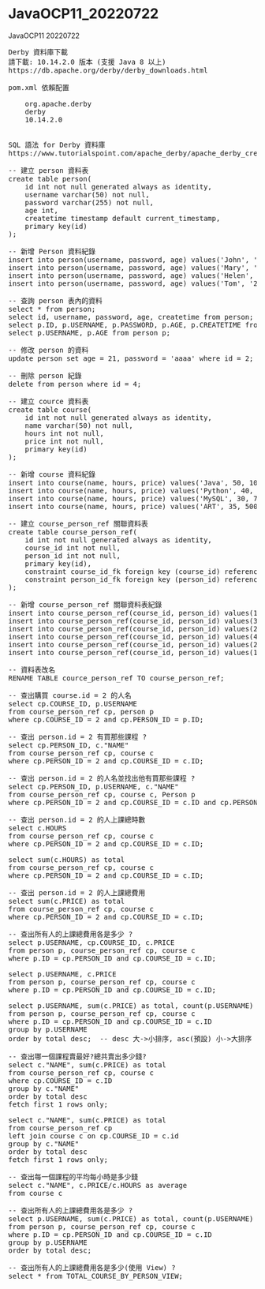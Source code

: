 # JavaOCP11_20220722
JavaOCP11 20220722
<pre>
Derby 資料庫下載
請下載: 10.14.2.0 版本 (支援 Java 8 以上)
https://db.apache.org/derby/derby_downloads.html

pom.xml 依賴配置
<dependency>
    <groupId>org.apache.derby</groupId>
    <artifactId>derby</artifactId>
    <version>10.14.2.0</version>
</dependency>

SQL 語法 for Derby 資料庫
https://www.tutorialspoint.com/apache_derby/apache_derby_create_table.htm

-- 建立 person 資料表
create table person(
    id int not null generated always as identity,
    username varchar(50) not null,
    password varchar(255) not null,
    age int,
    createtime timestamp default current_timestamp,
    primary key(id)
);

-- 新增 Person 資料紀錄
insert into person(username, password, age) values('John', '1234', 18);
insert into person(username, password, age) values('Mary', '5678', 19);
insert into person(username, password, age) values('Helen', '1111', 20);
insert into person(username, password, age) values('Tom', '2222', 17);

-- 查詢 person 表內的資料
select * from person;
select id, username, password, age, createtime from person;
select p.ID, p.USERNAME, p.PASSWORD, p.AGE, p.CREATETIME from person p;
select p.USERNAME, p.AGE from person p;

-- 修改 person 的資料
update person set age = 21, password = 'aaaa' where id = 2;

-- 刪除 person 紀錄
delete from person where id = 4;

-- 建立 cource 資料表
create table course(
    id int not null generated always as identity,
    name varchar(50) not null,
    hours int not null,
    price int not null,
    primary key(id)
);

-- 新增 course 資料紀錄
insert into course(name, hours, price) values('Java', 50, 10000);
insert into course(name, hours, price) values('Python', 40, 8000);
insert into course(name, hours, price) values('MySQL', 30, 7000);
insert into course(name, hours, price) values('ART', 35, 5000);

-- 建立 course_person_ref 關聯資料表
create table course_person_ref(
    id int not null generated always as identity,
    course_id int not null,
    person_id int not null,
    primary key(id),
    constraint course_id_fk foreign key (course_id) references course(id),
    constraint person_id_fk foreign key (person_id) references person(id)
);

-- 新增 course_person_ref 關聯資料表紀錄
insert into course_person_ref(course_id, person_id) values(1, 1);
insert into course_person_ref(course_id, person_id) values(3, 2);
insert into course_person_ref(course_id, person_id) values(2, 2);
insert into course_person_ref(course_id, person_id) values(4, 3);
insert into course_person_ref(course_id, person_id) values(2, 1);
insert into course_person_ref(course_id, person_id) values(1, 1);

-- 資料表改名
RENAME TABLE cource_person_ref TO course_person_ref;

-- 查出購買 course.id = 2 的人名
select cp.COURSE_ID, p.USERNAME 
from course_person_ref cp, person p
where cp.COURSE_ID = 2 and cp.PERSON_ID = p.ID;

-- 查出 person.id = 2 有買那些課程 ?
select cp.PERSON_ID, c."NAME"
from course_person_ref cp, course c
where cp.PERSON_ID = 2 and cp.COURSE_ID = c.ID;

-- 查出 person.id = 2 的人名並找出他有買那些課程 ?
select cp.PERSON_ID, p.USERNAME, c."NAME"
from course_person_ref cp, course c, Person p
where cp.PERSON_ID = 2 and cp.COURSE_ID = c.ID and cp.PERSON_ID = p.ID;

-- 查出 person.id = 2 的人上課總時數
select c.HOURS
from course_person_ref cp, course c
where cp.PERSON_ID = 2 and cp.COURSE_ID = c.ID;

select sum(c.HOURS) as total
from course_person_ref cp, course c
where cp.PERSON_ID = 2 and cp.COURSE_ID = c.ID;

-- 查出 person.id = 2 的人上課總費用
select sum(c.PRICE) as total
from course_person_ref cp, course c
where cp.PERSON_ID = 2 and cp.COURSE_ID = c.ID;

-- 查出所有人的上課總費用各是多少 ?
select p.USERNAME, cp.COURSE_ID, c.PRICE
from person p, course_person_ref cp, course c
where p.ID = cp.PERSON_ID and cp.COURSE_ID = c.ID;

select p.USERNAME, c.PRICE
from person p, course_person_ref cp, course c
where p.ID = cp.PERSON_ID and cp.COURSE_ID = c.ID;

select p.USERNAME, sum(c.PRICE) as total, count(p.USERNAME) as count
from person p, course_person_ref cp, course c
where p.ID = cp.PERSON_ID and cp.COURSE_ID = c.ID
group by p.USERNAME
order by total desc;  -- desc 大->小排序, asc(預設) 小->大排序

-- 查出哪一個課程賣最好?總共賣出多少錢?
select c."NAME", sum(c.PRICE) as total
from course_person_ref cp, course c
where cp.COURSE_ID = c.ID
group by c."NAME"
order by total desc
fetch first 1 rows only;

select c."NAME", sum(c.PRICE) as total
from course_person_ref cp
left join course c on cp.COURSE_ID = c.id
group by c."NAME"
order by total desc
fetch first 1 rows only;

-- 查出每一個課程的平均每小時是多少錢
select c."NAME", c.PRICE/c.HOURS as average
from course c

-- 查出所有人的上課總費用各是多少 ?
select p.USERNAME, sum(c.PRICE) as total, count(p.USERNAME) as count
from person p, course_person_ref cp, course c
where p.ID = cp.PERSON_ID and cp.COURSE_ID = c.ID
group by p.USERNAME
order by total desc;

-- 查出所有人的上課總費用各是多少(使用 View) ?
select * from TOTAL_COURSE_BY_PERSON_VIEW;

</pre>
